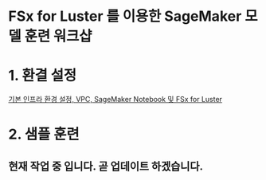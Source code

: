# FSx for Luster 를 이용한 SageMaker 모델 훈련 워크샵

# 1. 환결 설정
[기본 인프라 환경 설정, VPC, SageMaker Notebook 및 FSx for Luster ](0_setup_environment/1.VPC_SM_Notebook/README.md)

# 2. 샘플 훈련
## 현재 작업 중 입니다. 곧 업데이트 하겠습니다.